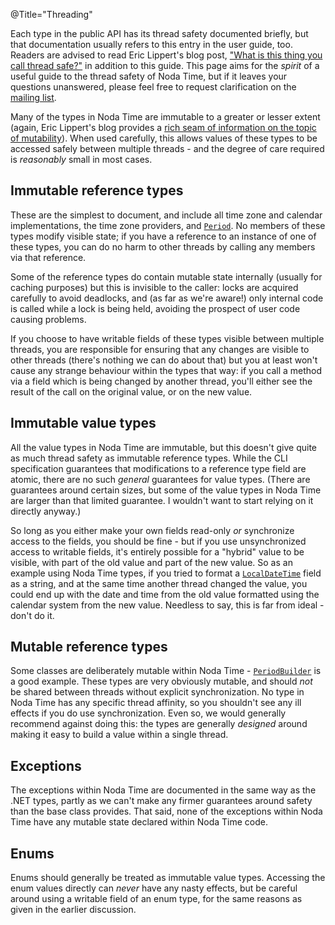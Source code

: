 @Title="Threading"

Each type in the public API has its thread safety documented briefly, but that documentation usually
refers to this entry in the user guide, too. Readers are advised to read Eric Lippert's blog post,
["What is this thing you call thread safe?"][lippert] in addition to this guide. This page aims for
the *spirit* of a useful guide to the thread safety of Noda Time, but if it leaves your questions unanswered,
please feel free to request clarification on the [mailing list][].

Many of the types in Noda Time are immutable to a greater or lesser extent (again, Eric Lippert's blog provides
a [rich seam of information on the topic of mutability][immutability]). When used carefully, this allows values
of these types to be accessed safely between multiple threads - and the degree of care required is *reasonably* small in
most cases.

Immutable reference types
-------------------------

These are the simplest to document, and include all time zone and calendar implementations, the time zone providers,
and [`Period`](noda-type://NodaTime.Period). No members of these types modify visible state; if you have a reference to
an instance of one of these types, you can do no harm to other threads by calling any members via that reference.

Some of the reference types do contain mutable state internally (usually for caching purposes) but this is invisible to
the caller: locks are acquired carefully to avoid deadlocks, and (as far as we're aware!) only internal code is called while
a lock is being held, avoiding the prospect of user code causing problems.

If you choose to have writable fields of these types visible between multiple threads, you are responsible for ensuring
that any changes are visible to other threads (there's nothing we can do about that) but you at least won't cause any
strange behaviour within the types that way: if you call a method via a field which is being changed by another thread,
you'll either see the result of the call on the original value, or on the new value.

Immutable value types
---------------------

All the value types in Noda Time are immutable, but this doesn't give quite as much thread safety as immutable reference
types. While the CLI specification guarantees that modifications to a reference type field are atomic, there are no such
*general* guarantees for value types. (There are guarantees around certain sizes, but some of the value types in Noda Time
are larger than that limited guarantee. I wouldn't want to start relying on it directly anyway.)

So long as you either make your own fields read-only *or* synchronize access to the fields, you should be fine - but if you
use unsynchronized access to writable fields, it's entirely possible for a "hybrid" value to be visible, with part of the old
value and part of the new value. So as an example using Noda Time types, if you tried to format a
[`LocalDateTime`](noda-type://NodaTime.LocalDateTime) field as a string, and at the same time another thread changed the value,
you could end up with the date and time from the old value formatted using the calendar system from the new value. Needless to
say, this is far from ideal - don't do it.

Mutable reference types
-----------------------

Some classes are deliberately mutable within Noda Time - [`PeriodBuilder`](noda-type://NodaTime.PeriodBuilder) is a good example.
These types are very obviously mutable, and should *not* be shared between threads without explicit synchronization. No type
in Noda Time has any specific thread affinity, so you shouldn't see any ill effects if you do use synchronization. Even so, we would
generally recommend against doing this: the types are generally *designed* around making it easy to build a value within a single thread.

Exceptions
----------

The exceptions within Noda Time are documented in the same way as the .NET types, partly as we can't make any firmer guarantees around
safety than the base class provides. That said, none of the exceptions within Noda Time have any mutable state declared within Noda Time code.

Enums
-----

Enums should generally be treated as immutable value types. Accessing the enum values directly can *never* have any nasty effects,
but be careful around using a writable field of an enum type, for the same reasons as given in the earlier discussion.

[lippert]: https://blogs.msdn.microsoft.com/ericlippert/2009/10/19/what-is-this-thing-you-call-thread-safe/
[immutability]: https://blogs.msdn.microsoft.com/ericlippert/tag/immutability/
[mailing list]: https://groups.google.com/group/noda-time
